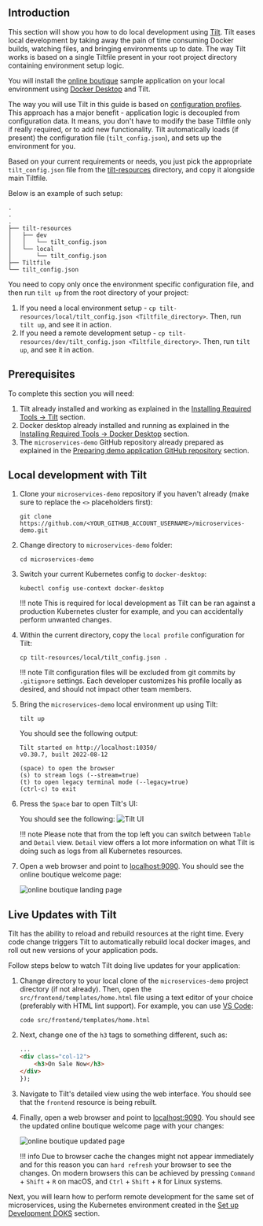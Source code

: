 ## Introduction

This section will show you how to do local development using [Tilt](https://tilt.dev/). Tilt eases local development by taking away the pain of time consuming Docker builds, watching files, and bringing environments up to date. The way Tilt works is based on a single Tiltfile present in your root project directory containing environment setup logic.

You will install the [online boutique](https://github.com/digitalocean/kubernetes-sample-apps/tree/master/microservices-demo) sample application on your local environment using [Docker Desktop](https://www.docker.com/products/docker-desktop/) and Tilt.

The way you will use Tilt in this guide is based on [configuration profiles](https://docs.tilt.dev/tiltfile_config.html). This approach has a major benefit - application logic is decoupled from configuration data. It means, you don't have to modify the base Tiltfile only if really required, or to add new functionality. Tilt automatically loads (if present) the configuration file (`tilt_config.json`), and sets up the environment for you.

Based on your current requirements or needs, you just pick the appropriate `tilt_config.json` file from the [tilt-resources](https://github.com/digitalocean/kubernetes-sample-apps/tree/master/microservices-demo/tilt-resources/) directory, and copy it alongside main Tiltfile.

Below is an example of such setup:

```text
.
.
.
├── tilt-resources
│   ├── dev
│   │   └── tilt_config.json
│   └── local
│       └── tilt_config.json
├── Tiltfile
└── tilt_config.json
```

You need to copy only once the environment specific configuration file, and then run `tilt up` from the root directory of your project:

1. If you need a local environment setup - `cp tilt-resources/local/tilt_config.json <Tiltfile_directory>`. Then, run `tilt up`, and see it in action.
2. If you need a remote development setup - `cp tilt-resources/dev/tilt_config.json <Tiltfile_directory>`. Then, run `tilt up`, and see it in action.

## Prerequisites

To complete this section you will need:

1. Tilt already installed and working as explained in the [Installing Required Tools -> Tilt](installing-required-tools.md#installing-tilt) section.
2. Docker desktop already installed and running as explained in the [Installing Required Tools -> Docker Desktop](installing-required-tools.md#installing-docker-desktop) section.
3. The `microservices-demo` GitHub repository already prepared as explained in the [Preparing demo application GitHub repository](introduction-and-repository-setup.md) section.

## Local development with Tilt

1. Clone your `microservices-demo` repository if you haven't already (make sure to replace the `<>` placeholders first):

    ```shell
    git clone https://github.com/<YOUR_GITHUB_ACCOUNT_USERNAME>/microservices-demo.git
    ```

2. Change directory to `microservices-demo` folder:

    ```shell
    cd microservices-demo
    ```

3. Switch your current Kubernetes config to `docker-desktop`:

    ```shell
    kubectl config use-context docker-desktop 
    ```

    !!! note
        This is required for local development as Tilt can be ran against a production Kubernetes cluster for example, and you can accidentally perform unwanted changes.

4. Within the current directory, copy the `local profile` configuration for Tilt:

    ```shell
    cp tilt-resources/local/tilt_config.json .
    ```

    !!! note
        Tilt configuration files will be excluded from git commits by `.gitignore` settings. Each developer customizes his profile locally as desired, and should not impact other team members.

5. Bring the `microservices-demo` local environment up using Tilt:

    ```shell
    tilt up
    ```

    You should see the following output:

    ```text
    Tilt started on http://localhost:10350/
    v0.30.7, built 2022-08-12

    (space) to open the browser
    (s) to stream logs (--stream=true)
    (t) to open legacy terminal mode (--legacy=true)
    (ctrl-c) to exit
    ```

6. Press the `Space` bar to open Tilt's UI:

    You should see the following:
    ![Tilt UI](tilt_ui.png)

    !!! note
        Please note that from the top left you can switch between `Table` and `Detail` view. `Detail` view offers a lot more information on what Tilt is doing such as logs from all Kubernetes resources.

7. Open a web browser and point to [localhost:9090](http://localhost:9090/). You should see the online boutique welcome page:

    ![online boutique landing page](microservices_demo_landing_page.png)

## Live Updates with Tilt

Tilt has the ability to reload and rebuild resources at the right time. Every code change triggers Tilt to automatically rebuild local docker images, and roll out new versions of your application pods.

Follow steps below to watch Tilt doing live updates for your application:

1. Change directory to your local clone of the `microservices-demo` project directory (if not already). Then, open the `src/frontend/templates/home.html` file using a text editor of your choice (preferably with HTML lint support). For example, you can use [VS Code](https://code.visualstudio.com/):

    ```shell
    code src/frontend/templates/home.html
    ```

2. Next, change one of the `h3` tags to something different, such as:

    ```html
    ...
    <div class="col-12">
        <h3>On Sale Now</h3>
    </div>
    });
    ```

3. Navigate to Tilt's detailed view using the web interface. You should see that the `frontend` resource is being rebuilt.
4. Finally, open a web browser and point to [localhost:9090](http://localhost:9090/). You should see the updated online boutique welcome page with your changes:

    ![online boutique updated page](microservices_demo_updated_page.png)

    !!! info
        Due to browser cache the changes might not appear immediately and for this reason you can `hard refresh` your browser to see the changes. On modern browsers this can be achieved by pressing `Command` + `Shift` + `R` on macOS, and `Ctrl` + `Shift` + `R` for Linux systems.

Next, you will learn how to perform remote development for the same set of microservices, using the Kubernetes environment created in the [Set up Development DOKS](setup-doks-dev.md) section.

